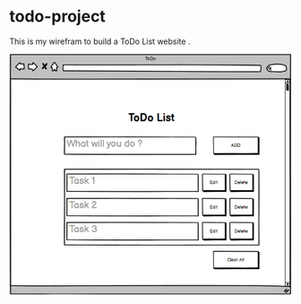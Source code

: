 # todo-project

This is my wirefram to build a ToDo List website .

![todolist](./assets/ToDo-List.png)